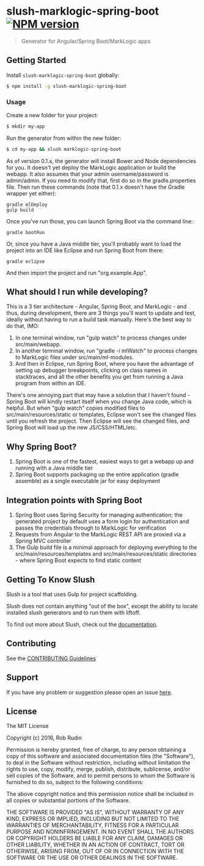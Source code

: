 # slush-marklogic-spring-boot [![NPM version](https://badge-me.herokuapp.com/api/npm/slush-marklogic-spring-boot.png)](http://badges.enytc.com/for/npm/slush-marklogic-spring-boot)

> Generator for Angular/Spring Boot/MarkLogic apps


## Getting Started

Install `slush-marklogic-spring-boot` globally:

```bash
$ npm install -g slush-marklogic-spring-boot
```

### Usage

Create a new folder for your project:

```bash
$ mkdir my-app
```

Run the generator from within the new folder:

```bash
$ cd my-app && slush marklogic-spring-boot
```

As of version 0.1.x, the generator will install Bower and Node dependencies for you. 
It doesn't yet deploy the MarkLogic application or build the webapp. It also assumes
that your admin username/password is admin/admin. If you need to modify that, first do so in the gradle.properties file. Then run these commands (note that 0.1.x doesn't have the Gradle wrapper yet either):

    gradle mlDeploy
    gulp build

Once you've run those, you can launch Spring Boot via the command line:

    gradle bootRun

Or, since you have a Java middle tier, you'll probably want to load the project into
an IDE like Eclipse and run Spring Boot from there:

    gradle eclipse

And then import the project and run "org.example.App".

## What should I run while developing?

This is a 3 tier architecture - Angular, Spring Boot, and MarkLogic - and thus, during development, there are 3 things you'll want to update and test, ideally without having to run a build task manually. Here's the best way to do that, IMO:

1. In one terminal window, run "gulp watch" to process changes under src/main/webapp.
2. In another terminal window, run "gradle -i mlWatch" to process changes to MarkLogic files under src/main/ml-modules.
3. And then in Eclipse, run Spring Boot, where you have the advantage of setting up debugger breakpoints, clicking on class names in stacktraces, and all the other benefits you get from running a Java program from within an IDE.

There's one annoying part that may have a solution that I haven't found - Spring Boot will kindly restart itself when you change Java code, which is helpful. But when "gulp watch" copies modified files to src/main/resources/static or templates, Eclipse won't see the changed files until you refresh the project. Then Eclipse will see the changed files, and Spring Boot will load up the new JS/CSS/HTML/etc. 


## Why Spring Boot?

1. Spring Boot is one of the fastest, easiest ways to get a webapp up and running with a Java middle tier
2. Spring Boot supports packaging up the entire application (gradle assemble) as a single executable jar for easy deployment

## Integration points with Spring Boot

1. Spring Boot uses Spring Security for managing authentication; the generated project by default uses a form login for authentication and passes the credentials through to MarkLogic for verification
2. Requests from Angular to the MarkLogic REST API are proxied via a Spring MVC controller
3. The Gulp build file is a minimal approach for deploying everything to the src/main/resources/templates and src/main/resources/static directories - where Spring Boot expects to find static content

## Getting To Know Slush

Slush is a tool that uses Gulp for project scaffolding.

Slush does not contain anything "out of the box", except the ability to locate installed slush generators and to run them with liftoff.

To find out more about Slush, check out the [documentation](https://github.com/slushjs/slush).

## Contributing

See the [CONTRIBUTING Guidelines](https://github.com/rjrudin/slush-marklogic-spring-boot/blob/master/CONTRIBUTING.md)

## Support
If you have any problem or suggestion please open an issue [here](https://github.com/rjrudin/slush-marklogic-spring-boot/issues).

## License 

The MIT License

Copyright (c) 2016, Rob Rudin

Permission is hereby granted, free of charge, to any person
obtaining a copy of this software and associated documentation
files (the "Software"), to deal in the Software without
restriction, including without limitation the rights to use,
copy, modify, merge, publish, distribute, sublicense, and/or sell
copies of the Software, and to permit persons to whom the
Software is furnished to do so, subject to the following
conditions:

The above copyright notice and this permission notice shall be
included in all copies or substantial portions of the Software.

THE SOFTWARE IS PROVIDED "AS IS", WITHOUT WARRANTY OF ANY KIND,
EXPRESS OR IMPLIED, INCLUDING BUT NOT LIMITED TO THE WARRANTIES
OF MERCHANTABILITY, FITNESS FOR A PARTICULAR PURPOSE AND
NONINFRINGEMENT. IN NO EVENT SHALL THE AUTHORS OR COPYRIGHT
HOLDERS BE LIABLE FOR ANY CLAIM, DAMAGES OR OTHER LIABILITY,
WHETHER IN AN ACTION OF CONTRACT, TORT OR OTHERWISE, ARISING
FROM, OUT OF OR IN CONNECTION WITH THE SOFTWARE OR THE USE OR
OTHER DEALINGS IN THE SOFTWARE.

